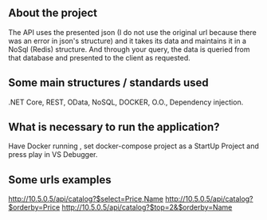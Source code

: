 ## About the project

The API uses the presented json (I do not use the original url because there was an error in json's structure) and it takes its data and maintains it in a NoSql (Redis) structure.
And through your query, the data is queried from that database and presented to the client as requested.

## Some main structures / standards used

.NET Core, REST, OData, NoSQL, DOCKER, O.O., Dependency injection.

## What is necessary to run the application?

Have Docker running , set docker-compose project as a StartUp Project and press play in VS Debugger. 

## Some urls examples

http://10.5.0.5/api/catalog?$select=Price,Name
http://10.5.0.5/api/catalog?$orderby=Price
http://10.5.0.5/api/catalog?$top=2&$orderby=Name
